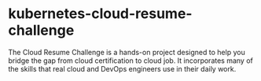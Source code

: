 # kubernetes-cloud-resume-challenge
The Cloud Resume Challenge is a hands-on project designed to help you bridge the gap from cloud certification to cloud job. It incorporates many of the skills that real cloud and DevOps engineers use in their daily work.
